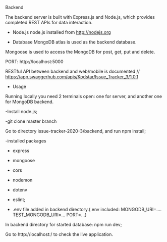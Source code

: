Backend

The backend server is built with Express.js and Node.js, which provides completed REST APIs for data interaction.

- Node.js
node.js installed from http://nodejs.org

- Database
MongoDB atlas is used as the backend database.

Mongoose is used to access the MongoDB for post, get, put and delete.

PORT: http://localhost:5000

RESTful API between backend and web/mobile is documented
// https://app.swaggerhub.com/apis/Kodstar/Issue_Tracker_3/1.0.1


- Usage

Running locally you need 2 terminals open: one for server, and another one for MongoDB backend. 

-Install node.js; 

-git clone master branch

Go to directory issue-tracker-2020-3/backend, and run npm install;

-installed packages
* express
* mongoose
* cors
* nodemon
* dotenv
* eslint;

* .env file added in backend directory.(.env included: 
    MONGODB_URI=....
    TEST_MONGODB_URI=...
    PORT=...)

In backend directory for started database: npm run dev;

Go to http://localhost:<PORT>/ to check the live application.
